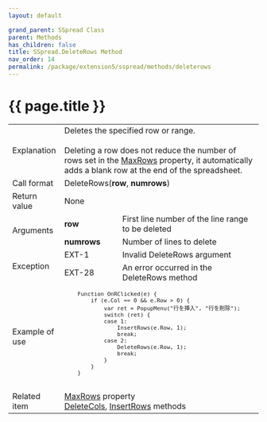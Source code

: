 ```yaml
---
layout: default

grand_parent: SSpread Class
parent: Methods
has_children: false
title: SSpread.DeleteRows Method
nav_order: 14
permalink: /package/extension5/sspread/methods/deleterows
---
```

# {{ page.title }}

<table>
  <tr>
    <td>Explanation</td>
    <td colspan="2">Deletes the specified row or range.<br><br>Deleting a row does not reduce the number of rows set in the <a href="/package/extension5/sspread/properties/maxrows">MaxRows</a> property, it automatically adds a blank row at the end of the spreadsheet.</td>
  </tr>
  <tr>
    <td>Call format</td>
    <td colspan="2">DeleteRows(<b>row</b>, <b>numrows</b>)</td>
  </tr>
  <tr>
    <td>Return value</td>
    <td colspan="2">None</td>
  </tr>  
  <tr>
    <td rowspan="2">Arguments</td>
    <td><b>row</b></td>
    <td>First line number of the line range to be deleted</td>
  </tr>
  <tr>
    <td><b>numrows</b></td>
    <td>Number of lines to delete</td>
  </tr>
  <tr>
    <td rowspan="2">Exception</td>
    <td>EXT-1</td>
    <td>Invalid DeleteRows argument</td>
  </tr>
  <tr>
    <td>EXT-28</td>
    <td>An error occurred in the DeleteRows method</td>
  </tr>
  <tr>
    <td>Example of use</td>
    <td colspan="2"><code><pre>
    Function OnRClicked(e) {
        if (e.Col == 0 && e.Row > 0) {
            var ret = PopupMenu("行を挿入", "行を削除");
            switch (ret) {
            case 1:
                InsertRows(e.Row, 1);
                break;
            case 2:
                DeleteRows(e.Row, 1);
                break;
            }
        }
    }
    </pre></code></td>
  </tr>
  <tr>
    <td>Related item</td>
    <td colspan="2"><a href="/package/extension5/sspread/properties/maxrows">MaxRows</a> property<br><a href="/package/extension5/sspread/methods/deletecols">DeleteCols</a>, <a href="/package/extension5/sspread/methods/insertrows">InsertRows</a> methods</td>
  </tr>
</table>
